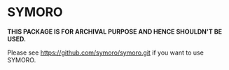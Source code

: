 SYMORO
======

**THIS PACKAGE IS FOR ARCHIVAL PURPOSE AND HENCE SHOULDN'T BE USED.**

Please see https://github.com/symoro/symoro.git if you want to use SYMORO.

